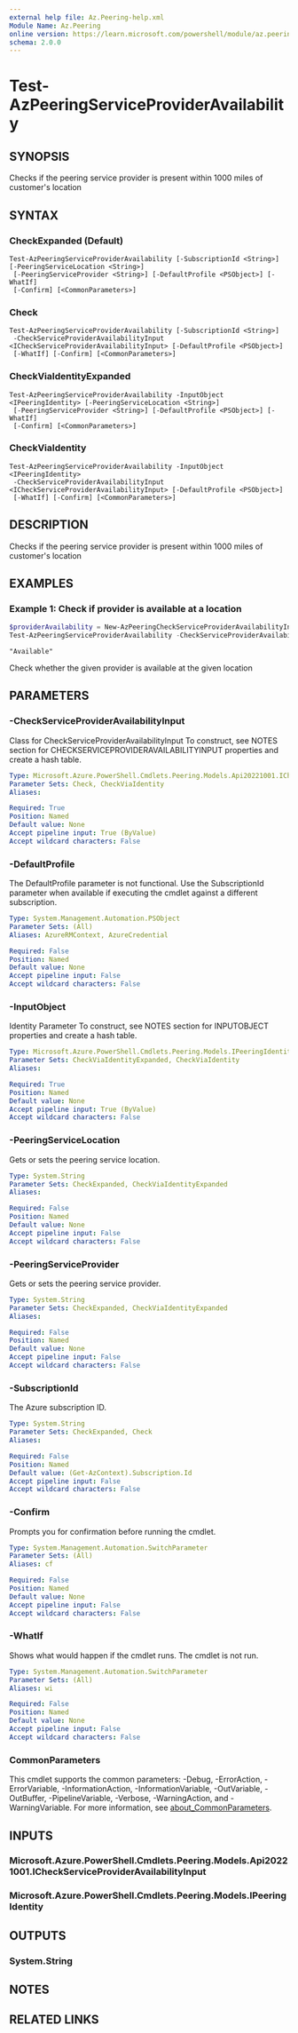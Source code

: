 ```yaml
---
external help file: Az.Peering-help.xml
Module Name: Az.Peering
online version: https://learn.microsoft.com/powershell/module/az.peering/test-azpeeringserviceprovideravailability
schema: 2.0.0
---
```


# Test-AzPeeringServiceProviderAvailability

## SYNOPSIS
Checks if the peering service provider is present within 1000 miles of customer's location

## SYNTAX

### CheckExpanded (Default)
```
Test-AzPeeringServiceProviderAvailability [-SubscriptionId <String>] [-PeeringServiceLocation <String>]
 [-PeeringServiceProvider <String>] [-DefaultProfile <PSObject>] [-WhatIf]
 [-Confirm] [<CommonParameters>]
```

### Check
```
Test-AzPeeringServiceProviderAvailability [-SubscriptionId <String>]
 -CheckServiceProviderAvailabilityInput <ICheckServiceProviderAvailabilityInput> [-DefaultProfile <PSObject>]
 [-WhatIf] [-Confirm] [<CommonParameters>]
```

### CheckViaIdentityExpanded
```
Test-AzPeeringServiceProviderAvailability -InputObject <IPeeringIdentity> [-PeeringServiceLocation <String>]
 [-PeeringServiceProvider <String>] [-DefaultProfile <PSObject>] [-WhatIf]
 [-Confirm] [<CommonParameters>]
```

### CheckViaIdentity
```
Test-AzPeeringServiceProviderAvailability -InputObject <IPeeringIdentity>
 -CheckServiceProviderAvailabilityInput <ICheckServiceProviderAvailabilityInput> [-DefaultProfile <PSObject>]
 [-WhatIf] [-Confirm] [<CommonParameters>]
```

## DESCRIPTION
Checks if the peering service provider is present within 1000 miles of customer's location

## EXAMPLES

### Example 1: Check if provider is available at a location
```powershell
$providerAvailability = New-AzPeeringCheckServiceProviderAvailabilityInputObject -PeeringServiceLocation Osaka -PeeringServiceProvider IIJ
Test-AzPeeringServiceProviderAvailability -CheckServiceProviderAvailabilityInput $providerAvailability
```

```output
"Available"
```

Check whether the given provider is available at the given location

## PARAMETERS

### -CheckServiceProviderAvailabilityInput
Class for CheckServiceProviderAvailabilityInput
To construct, see NOTES section for CHECKSERVICEPROVIDERAVAILABILITYINPUT properties and create a hash table.

```yaml
Type: Microsoft.Azure.PowerShell.Cmdlets.Peering.Models.Api20221001.ICheckServiceProviderAvailabilityInput
Parameter Sets: Check, CheckViaIdentity
Aliases:

Required: True
Position: Named
Default value: None
Accept pipeline input: True (ByValue)
Accept wildcard characters: False
```

### -DefaultProfile
The DefaultProfile parameter is not functional.
Use the SubscriptionId parameter when available if executing the cmdlet against a different subscription.

```yaml
Type: System.Management.Automation.PSObject
Parameter Sets: (All)
Aliases: AzureRMContext, AzureCredential

Required: False
Position: Named
Default value: None
Accept pipeline input: False
Accept wildcard characters: False
```

### -InputObject
Identity Parameter
To construct, see NOTES section for INPUTOBJECT properties and create a hash table.

```yaml
Type: Microsoft.Azure.PowerShell.Cmdlets.Peering.Models.IPeeringIdentity
Parameter Sets: CheckViaIdentityExpanded, CheckViaIdentity
Aliases:

Required: True
Position: Named
Default value: None
Accept pipeline input: True (ByValue)
Accept wildcard characters: False
```

### -PeeringServiceLocation
Gets or sets the peering service location.

```yaml
Type: System.String
Parameter Sets: CheckExpanded, CheckViaIdentityExpanded
Aliases:

Required: False
Position: Named
Default value: None
Accept pipeline input: False
Accept wildcard characters: False
```

### -PeeringServiceProvider
Gets or sets the peering service provider.

```yaml
Type: System.String
Parameter Sets: CheckExpanded, CheckViaIdentityExpanded
Aliases:

Required: False
Position: Named
Default value: None
Accept pipeline input: False
Accept wildcard characters: False
```

### -SubscriptionId
The Azure subscription ID.

```yaml
Type: System.String
Parameter Sets: CheckExpanded, Check
Aliases:

Required: False
Position: Named
Default value: (Get-AzContext).Subscription.Id
Accept pipeline input: False
Accept wildcard characters: False
```

### -Confirm
Prompts you for confirmation before running the cmdlet.

```yaml
Type: System.Management.Automation.SwitchParameter
Parameter Sets: (All)
Aliases: cf

Required: False
Position: Named
Default value: None
Accept pipeline input: False
Accept wildcard characters: False
```

### -WhatIf
Shows what would happen if the cmdlet runs.
The cmdlet is not run.

```yaml
Type: System.Management.Automation.SwitchParameter
Parameter Sets: (All)
Aliases: wi

Required: False
Position: Named
Default value: None
Accept pipeline input: False
Accept wildcard characters: False
```

### CommonParameters
This cmdlet supports the common parameters: -Debug, -ErrorAction, -ErrorVariable, -InformationAction, -InformationVariable, -OutVariable, -OutBuffer, -PipelineVariable, -Verbose, -WarningAction, and -WarningVariable. For more information, see [about_CommonParameters](http://go.microsoft.com/fwlink/?LinkID=113216).

## INPUTS

### Microsoft.Azure.PowerShell.Cmdlets.Peering.Models.Api20221001.ICheckServiceProviderAvailabilityInput

### Microsoft.Azure.PowerShell.Cmdlets.Peering.Models.IPeeringIdentity

## OUTPUTS

### System.String

## NOTES

## RELATED LINKS
